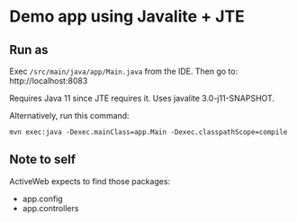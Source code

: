 # Demo app using Javalite + JTE

## Run as

Exec `/src/main/java/app/Main.java` from the IDE.
Then go to: http://localhost:8083

Requires Java 11 since JTE requires it. Uses javalite 3.0-j11-SNAPSHOT.

Alternatively, run this command:

    mvn exec:java -Dexec.mainClass=app.Main -Dexec.classpathScope=compile

## Note to self

ActiveWeb expects to find those packages:

- app.config
- app.controllers
